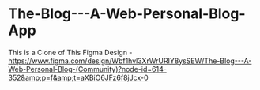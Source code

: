 # The-Blog---A-Web-Personal-Blog-App
This is a Clone of This Figma Design - https://www.figma.com/design/Wbf1hvl3XrWrURIY8ysSEW/The-Blog---A-Web-Personal-Blog-(Community)?node-id=614-352&amp;p=f&amp;t=aXBiO6JFz6f8jJcx-0
